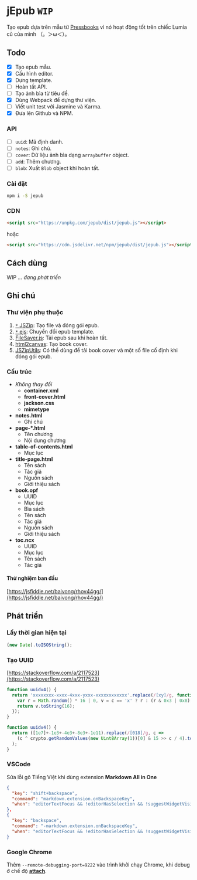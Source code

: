 # jEpub `WIP`

Tạo epub dựa trên mẫu từ [Pressbooks](https://pressbooks.com/) vì nó hoạt động tốt trên chiếc Lumia cũ của mình （。＞ω＜）。

## Todo

- [x] Tạo epub mẫu.
- [x] Cấu hình editor.
- [x] Dựng template.
- [ ] Hoàn tất API.
- [ ] Tạo ảnh bìa từ tiêu đề.
- [x] Dùng Webpack để dựng thư viện.
- [ ] Viết unit test với Jasmine và Karma.
- [x] Đưa lên Github và NPM.

### API

- [ ] `uuid`: Mã định danh.
- [ ] `notes`: Ghi chú.
- [ ] `cover`: Dữ liệu ảnh bìa dạng `arraybuffer` object.
- [ ] `add`: Thêm chương.
- [ ] `blob`: Xuất `Blob` object khi hoàn tất.

### Cài đặt

```bash
npm i -S jepub
```

### CDN

```html
<script src="https://unpkg.com/jepub/dist/jepub.js"></script>
```

hoặc

```html
<script src="https://cdn.jsdelivr.net/npm/jepub/dist/jepub.js"></script>
```

## Cách dùng

WIP *... đang phát triển*

## Ghi chú

### Thư viện phụ thuộc

1. [`*` JSZip](https://github.com/Stuk/jszip): Tạo file và đóng gói epub.
2. [`*` ejs](https://github.com/mde/ejs): Chuyển đổi epub template.
3. [FileSaver.js](https://github.com/eligrey/FileSaver.js/): Tải epub sau khi hoàn tất.
4. [html2canvas](https://github.com/niklasvh/html2canvas/): Tạo book cover.
5. [JSZipUtils](https://github.com/Stuk/jszip-utils): Có thể dùng để tải book cover và một số file cố định khi đóng gói epub.

### Cấu trúc

- *Không thay đổi*
  - **container.xml**
  - **front-cover.html**
  - **jackson.css**
  - **mimetype**
- **notes.html**
  - Ghi chú
- **page-*.html**
  - Tên chương
  - Nội dung chương
- **table-of-contents.html**
  - Mục lục
- **title-page.html**
  - Tên sách
  - Tác giả
  - Nguồn sách
  - Giới thiệu sách
- **book.opf**
  - UUID
  - Mục lục
  - Bìa sách
  - Tên sách
  - Tác giả
  - Nguồn sách
  - Giới thiệu sách
- **toc.ncx**
  - UUID
  - Mục lục
  - Tên sách
  - Tác giả

#### Thử nghiệm ban đầu

[https://jsfiddle.net/baivong/rhov44gg/](https://jsfiddle.net/baivong/rhov44gg/)

## Phát triển

### Lấy thời gian hiện tại

```js
(new Date).toISOString();
```

### Tạo UUID

[https://stackoverflow.com/a/2117523](https://stackoverflow.com/a/2117523)

```js
function uuidv4() {
  return 'xxxxxxxx-xxxx-4xxx-yxxx-xxxxxxxxxxxx'.replace(/[xy]/g, function(c) {
    var r = Math.random() * 16 | 0, v = c == 'x' ? r : (r & 0x3 | 0x8);
    return v.toString(16);
  });
}
```

```js
function uuidv4() {
  return ([1e7]+-1e3+-4e3+-8e3+-1e11).replace(/[018]/g, c =>
    (c ^ crypto.getRandomValues(new Uint8Array(1))[0] & 15 >> c / 4).toString(16)
  );
}
```

### VSCode

Sửa lỗi gõ Tiếng Việt khi dùng extension **Markdown All in One**

```json
{
  "key": "shift+backspace",
  "command": "markdown.extension.onBackspaceKey",
  "when": "editorTextFocus && !editorHasSelection && !suggestWidgetVisible && editorLangId == 'markdown'"
},
{
  "key": "backspace",
  "command": "-markdown.extension.onBackspaceKey",
  "when": "editorTextFocus && !editorHasSelection && !suggestWidgetVisible && editorLangId == 'markdown'"
}
```

### Google Chrome

Thêm `--remote-debugging-port=9222` vào trình khởi chạy Chrome, khi debug ở chế độ [**attach**](https://github.com/Microsoft/vscode-chrome-debug#attach).
